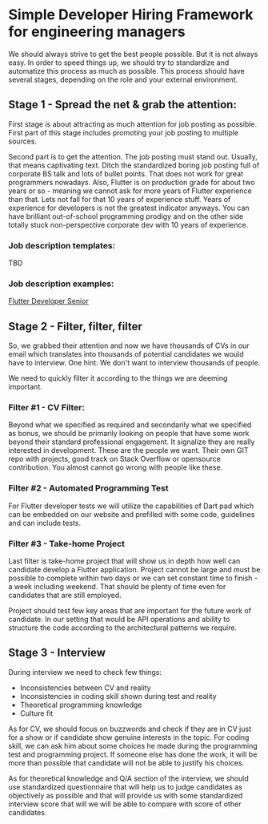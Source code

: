 # Simple Developer Hiring Framework for engineering managers
We should always strive to get the best people possible. But it is not always easy. In order to speed things up, we should try to standardize and automatize this process as much as possible. This process should have several stages, depending on the role and your external environment.

## Stage 1 - Spread the net & grab the attention:
First stage is about attracting as much attention for job posting as possible. First part of this stage includes promoting your job posting to multiple sources.

Second part is to get the attention. The job posting must stand out. Usually, that means captivating text. Ditch the standardized boring job posting full of corporate BS talk and lots of bullet points. That does not work for great programmers nowadays. Also, Flutter is on production grade for about two years or so - meaning we cannot ask for more years of Flutter experience than that. Lets not fall for that 10 years of experience stuff. Years of experience for developers is not the greatest indicator anyways. You can have brilliant out-of-school programming prodigy and on the other side totally stuck non-perspective corporate dev with 10 years of experience.   

### Job description templates:
TBD

### Job description examples:
[Flutter Developer Senior](/job_descriptions/examples/dev-flutter-senior.md)

## Stage 2 - Filter, filter, filter
So, we grabbed their attention and now we have thousands of CVs in our email which translates into thousands of potential candidates we would have to interview. One hint: We don't want to interview thousands of people.  

We need to quickly filter it according to the things we are deeming important.

### Filter #1 - CV Filter:
Beyond what we specified as required and secondarily what we specified as bonus, we should be primarily looking on people that have some work beyond their standard professional engagement. It signalize they are really interested in development. These are the people we want. Their own GIT repo with projects, good track on Stack Overflow or opensource contribution. You almost cannot go wrong with people like these.  

### Filter #2 - Automated Programming Test
For Flutter developer tests we will utilize the capabilities of Dart pad which can be embedded on our website and prefilled with some code, guidelines and can include tests.

### Filter #3 - Take-home Project
Last filter is take-home project that will show us in depth how well can candidate develop a Flutter application. Project cannot be large and must be possible to complete within two days or we can set constant time to finish - a week including weekend. That should be plenty of time even for candidates that are still employed.

Project should test few key areas that are important for the future work of candidate. In our setting that would be API operations and ability to structure the code according to the architectural patterns we require.

## Stage 3 - Interview
During interview we need to check few things:
- Inconsistencies between CV and reality
- Inconsistencies in coding skill shown during test and reality
- Theoretical programming knowledge
- Culture fit

As for CV, we should focus on buzzwords and check if they are in CV just for a show or if candidate show genuine interests in the topic. For coding skill, we can ask him about some choices he made during the programming test and programming project. If someone else has done the work, it will be more than possible that candidate will not be able to justify his choices.

As for theoretical knowledge and Q/A section of the interview, we should use standardized questionnaire that will help us to judge candidates as objectively as possible and that will provide us with some standardized interview score that will we will be able to compare with score of other candidates.  
